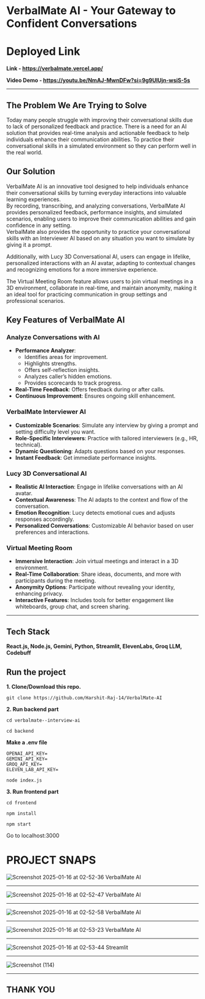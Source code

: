 # VerbalMate AI - Your Gateway to Confident Conversations 

# Deployed Link 
**Link - https://verbalmate.vercel.app/**

**Video Demo - https://youtu.be/NmAJ-MwnDFw?si=9g9UlUjn-wsiS-5s**

<hr>

## The Problem We Are Trying to Solve
Today many people struggle with improving their conversational skills due to lack of personalized feedback and practice. 
There is a need for an AI solution that provides real-time analysis and actionable feedback to help individuals enhance their communication abilities.
To practice their conversational skills in a simulated environment so they can perform well in the real world.


## Our Solution
VerbalMate AI is an innovative tool designed to help individuals enhance their conversational skills by turning everyday interactions into valuable learning experiences.  
By recording, transcribing, and analyzing conversations, VerbalMate AI provides personalized feedback, performance insights, and simulated scenarios, enabling users to improve their communication abilities and gain confidence in any setting.  
VerbalMate also provides the opportunity to practice your conversational skills with an Interviewer AI based on any situation you want to simulate by giving it a prompt.

Additionally, with Lucy 3D Conversational AI, users can engage in lifelike, personalized interactions with an AI avatar, adapting to contextual changes and recognizing emotions for a more immersive experience.  

The Virtual Meeting Room feature allows users to join virtual meetings in a 3D environment, collaborate in real-time, and maintain anonymity, making it an ideal tool for practicing communication in group settings and professional scenarios.

## Key Features of VerbalMate AI

### Analyze Conversations with AI  
- **Performance Analyzer**:  
  - Identifies areas for improvement.  
  - Highlights strengths.  
  - Offers self-reflection insights.  
  - Analyzes caller’s hidden emotions.  
  - Provides scorecards to track progress.  
- **Real-Time Feedback**: Offers feedback during or after calls.  
- **Continuous Improvement**: Ensures ongoing skill enhancement.  

### VerbalMate Interviewer AI  
- **Customizable Scenarios**: Simulate any interview by giving a prompt and setting difficulty level you want.  
- **Role-Specific Interviewers**: Practice with tailored interviewers (e.g., HR, technical).  
- **Dynamic Questioning**: Adapts questions based on your responses.  
- **Instant Feedback**: Get immediate performance insights.  

### Lucy 3D Conversational AI  
- **Realistic AI Interaction**: Engage in lifelike conversations with an AI avatar.  
- **Contextual Awareness**: The AI adapts to the context and flow of the conversation.  
- **Emotion Recognition**: Lucy detects emotional cues and adjusts responses accordingly.  
- **Personalized Conversations**: Customizable AI behavior based on user preferences and interactions.  

### Virtual Meeting Room  
- **Immersive Interaction**: Join virtual meetings and interact in a 3D environment.  
- **Real-Time Collaboration**: Share ideas, documents, and more with participants during the meeting.  
- **Anonymity Options**: Participate without revealing your identity, enhancing privacy.  
- **Interactive Features**: Includes tools for better engagement like whiteboards, group chat, and screen sharing.
    

---

## Tech Stack
**React.js, Node.js, Gemini, Python, Streamlit, ElevenLabs, Groq LLM, Codebuff**

## Run the project
**1. Clone/Download this repo.**
```
git clone https://github.com/Harshit-Raj-14/VerbalMate-AI
```

**2. Run backend part**
```
cd verbalmate--interview-ai
```

```
cd backend
```

**Make a .env file**
```
OPENAI_API_KEY=
GEMINI_API_KEY=
GROQ_API_KEY=
ELEVEN_LAB_API_KEY=
```

```
node index.js
```

**3. Run frontend part**
```
cd frontend
```
```
npm install
```
```
npm start
```

Go to localhost:3000

# PROJECT SNAPS
![Screenshot 2025-01-16 at 02-52-36 VerbalMate AI](https://github.com/user-attachments/assets/6a7faed8-dcb1-4c8e-b47e-9d9d4027f175)

<hr>

![Screenshot 2025-01-16 at 02-52-47 VerbalMate AI](https://github.com/user-attachments/assets/75e5c157-ec06-44e3-a1f7-51a612954191)

<hr>

![Screenshot 2025-01-16 at 02-52-58 VerbalMate AI](https://github.com/user-attachments/assets/63dba759-7355-4843-8786-5131cd68efd6)

<hr>

![Screenshot 2025-01-16 at 02-53-23 VerbalMate AI](https://github.com/user-attachments/assets/7abc5942-5058-4ca6-873e-53f1933eada0)

<hr>

![Screenshot 2025-01-16 at 02-53-44 Streamlit](https://github.com/user-attachments/assets/9bd9e657-8e2c-4008-87f0-c89800154199)

<hr>

![Screenshot (114)](https://github.com/user-attachments/assets/25da5d2a-c753-4bdc-aba1-d7530a5aac59)

<hr>


## THANK YOU
